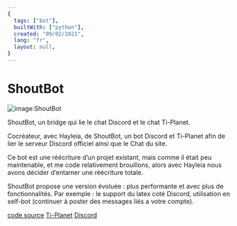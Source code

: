 ```yaml
---
{
  tags: ["bot"],
  builtWith: ["python"],
  created: "09/02/2021",
  lang: "fr",
  layout: null,
}
---
```


# ShoutBot

![image:ShoutBot](https://i.imgur.com/oeHZ7A9.png)

ShoutBot, un bridge qui lie le chat Discord et le chat Ti-Planet. 

Cocréateur, avec Hayleia, de ShoutBot, un bot Discord et Ti-Planet afin de lier le serveur Discord officiel ainsi que le Chat du site. 

Ce bot est une réécriture d’un projet existant, mais comme il était peu maintenable, et me code relativement brouillons, alors avec Hayleia nous avons décider d’entamer une réécriture totale.

ShoutBot propose une version évoluée : plus performante et avec plus de fonctionnalités. Par exemple : le support du latex coté Discord, utilisation en self-bot (continuer à poster des messages liés a votre compte).

[code source](https://github.com/TI-Planet/ShoutBot)
[Ti-Planet](https://tiplanet.org/)
[Discord](https://discord.gg/AfBEHub)
